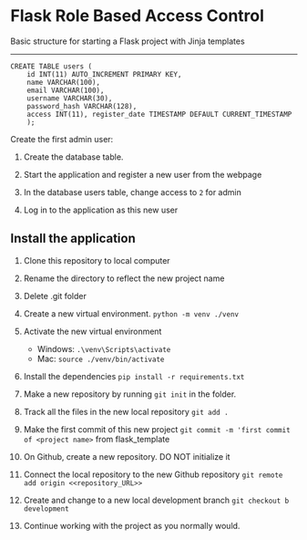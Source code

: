 # Flask Role Based Access Control
Basic structure for starting a Flask project with Jinja templates

---

```
CREATE TABLE users (
    id INT(11) AUTO_INCREMENT PRIMARY KEY,
    name VARCHAR(100),
    email VARCHAR(100),
    username VARCHAR(30),
    password_hash VARCHAR(128),
    access INT(11), register_date TIMESTAMP DEFAULT CURRENT_TIMESTAMP
    );
```
Create the first admin user:

1. Create the database table.

2. Start the application and register a new user from the webpage

3. In the database users table, change access to ``` 2 ``` for admin

4. Log in to the application as this new user


Install the application
---
1. Clone this repository to local computer

2. Rename the directory to reflect the new project name

3. Delete .git folder

4. Create a new virtual environment. ```python -m venv ./venv```

5. Activate the new virtual environment
   - Windows:  ```.\venv\Scripts\activate```
   - Mac:  ```source ./venv/bin/activate```

6. Install the dependencies ```pip install -r requirements.txt```

7. Make a new repository by running ```git init``` in the folder.

8. Track all the files in the new local repository ```git add .```

9. Make the first commit of this new project ```git commit -m 'first commit of <project name>``` from flask_template

10. On Github, create a new repository. DO NOT initialize it

11. Connect the local repository to the new Github repository ```git remote add origin <<repository_URL>>```

12. Create and change to a new local development branch ```git checkout b development```

13. Continue working with the project as you normally would.
